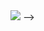 <img src="https://capsule-render.vercel.app/api?type=shark&color=auto&height=300&section=header&text=kilr whale&fontSize=90" />
-->

